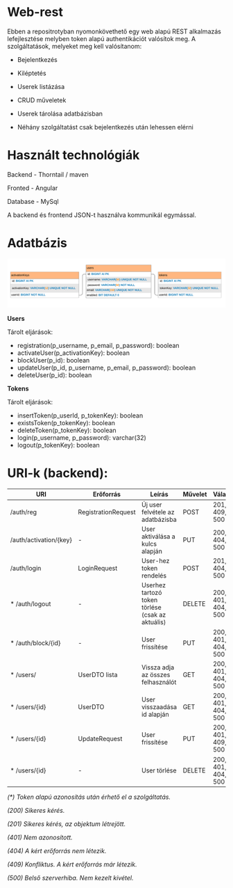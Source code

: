 # Web-rest

Ebben a repositrotyban nyomonkövethető egy web alapú REST alkalmazás lefejlesztése melyben token alapú authentikációt valósítok meg. A szolgáltatások, melyeket meg kell valósítanom:

- Bejelentkezés

- Kiléptetés

- Userek listázása

- CRUD műveletek

- Userek tárolása adatbázisban

- Néhány szolgáltatást csak bejelentkezés után lehessen elérni

# Használt technológiák

Backend - Thorntail / maven

Fronted - Angular

Database - MySql

A backend és frontend JSON-t használva kommunikál egymással.

# Adatbázis

<p align="center">
<img src="Documentation/databaseDesign.png">
</p>

**Users**

Tárolt eljárások:
- registration(p_username, p_email, p_password): boolean
- activateUser(p_activationKey): boolean
- blockUser(p_id): boolean
- updateUser(p_id, p_username, p_email, p_password): boolean
- deleteUser(p_id): boolean

**Tokens**

Tárolt eljárások:
- insertToken(p_userId, p_tokenKey): boolean
- existsToken(p_tokenKey): boolean
- deleteToken(p_tokenKey): boolean
- login(p_username, p_password): varchar(32)
- logout(p_tokenKey): boolean

# URI-k (backend):

| URI | Erőforrás | Leírás | Művelet | Válasz |
| --- | --------- | ------ | ------- | ------ |
| /auth/reg | RegistrationRequest | Új user felvétele az adatbázisba | POST | 201, 409, 500 |
| /auth/activation/{key} | - | User aktiválása a kulcs alapján | PUT | 200, 404, 500 |
| /auth/login | LoginRequest | User-hez token rendelés | POST | 201, 404, 500 |
| * /auth/logout | - | Userhez tartozó token törlése (csak az aktuális) | DELETE | 200, 401, 404, 500 |
| * /auth/block/{id} | - | User frissítése | PUT | 200, 401, 404, 500 |
| * /users/ | UserDTO lista | Vissza adja az összes felhasználót | GET | 200, 401, 404, 500 |
| * /users/{id} | UserDTO | User visszaadása id alapján | GET | 200, 401, 404, 500 |
| * /users/{id} | UpdateRequest | User frissítése | PUT | 200, 401, 409, 500 |
| * /users/{id} | - | User törlése | DELETE | 200, 401, 404, 500 |

_(*) Token alapú azonosítás után érhető el a szolgáltatás._

_(200) Sikeres kérés._

_(201) Sikeres kérés, az objektum létrejött._

_(401) Nem azonosított._

_(404) A kért erőforrás nem létezik._

_(409) Konfliktus. A kért erőforrás már létezik._

_(500) Belső szerverhiba. Nem kezelt kivétel._
